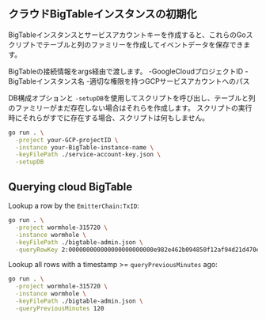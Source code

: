 ## クラウドBigTableインスタンスの初期化

BigTableインスタンスとサービスアカウントキーを作成すると、これらのGoスクリプトでテーブルと列のファミリーを作成してイベントデータを保存できます。

BigTableの接続情報をargs経由で渡します。
-GoogleCloudプロジェクトID
-BigTableインスタンス名
-適切な権限を持つGCPサービスアカウントへのパス

DB構成オプションと `-setupDB`を使用してスクリプトを呼び出し、テーブルと列のファミリーがまだ存在しない場合はそれらを作成します。 スクリプトの実行時にそれらがすでに存在する場合、スクリプトは何もしません。

```bash
go run . \
  -project your-GCP-projectID \
  -instance your-BigTable-instance-name \
  -keyFilePath ./service-account-key.json \
  -setupDB
```

## Querying cloud BigTable

Lookup a row by the `EmitterChain:TxID`:

```bash
go run . \
  -project wormhole-315720 \
  -instance wormhole \
  -keyFilePath ./bigtable-admin.json \
  -queryRowKey 2:000000000000000000000000e982e462b094850f12af94d21d470e21be9d0e9:6
```

Lookup all rows with a timestamp >= `queryPreviousMinutes` ago:

```bash
go run . \
  -project wormhole-315720 \
  -instance wormhole \
  -keyFilePath ./bigtable-admin.json \
  -queryPreviousMinutes 120
```
